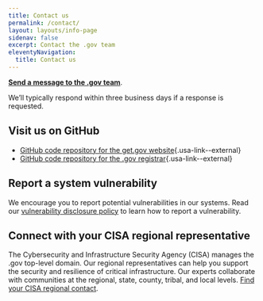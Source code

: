 ```yaml
---
title: Contact us
permalink: /contact/
layout: layouts/info-page
sidenav: false
excerpt: Contact the .gov team
eleventyNavigation:
  title: Contact us
---
```

  

**[Send a message to the .gov team](https://forms.office.com/g/Uq30UkMYRu)**. 

We’ll typically respond within three business days if a response is requested.

## Visit us on GitHub

- [GitHub code repository for the get.gov website](https://github.com/cisagov/get.gov){.usa-link--external}
- [GitHub code repository for the .gov registrar](https://github.com/cisagov/manage.get.gov){.usa-link--external}

## Report a system vulnerability

We encourage you to report potential vulnerabilities in our systems. Read our [vulnerability disclosure policy](../vulnerability-disclosure-policy) to learn how to report a vulnerability.

## Connect with your CISA regional representative

The Cybersecurity and Infrastructure Security Agency (CISA) manages the .gov top-level domain. Our regional representatives can help you support the security and resilience of critical infrastructure. Our experts collaborate with communities at the regional, state, county, tribal, and local levels. [Find your CISA regional contact](https://www.cisa.gov/about/regions).
